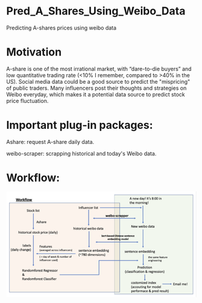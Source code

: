 # Pred_A_Shares_Using_Weibo_Data
Predicting A-shares prices using weibo data

# Motivation
A-share is one of the most irrational market, with “dare-to-die buyers” and low quantitative trading rate (<10% I remember, compared to >40% in the US). Social media data could be a good source to predict the "mispricing" of public traders. Many influencers post their thoughts and strategies on Weibo everyday, which makes it a potential data source to predict stock price fluctuation.

# Important plug-in packages:
Ashare: request A-share daily data.

weibo-scraper: scrapping historical and today's Weibo data.

# Workflow:
![](https://github.com/chenyangkang/Pred_A_Shares_Using_Weibo_Data/blob/main/Workflow.jpg)



